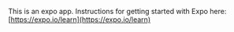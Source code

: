 This is an expo app. Instructions for getting started with Expo here:
[https://expo.io/learn](https://expo.io/learn)
